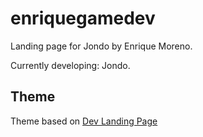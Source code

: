 # enriquegamedev

Landing page for Jondo by Enrique Moreno.

Currently developing: Jondo.

## Theme

Theme based on [Dev Landing Page](https://github.com/flexdinesh/dev-landing-page)
